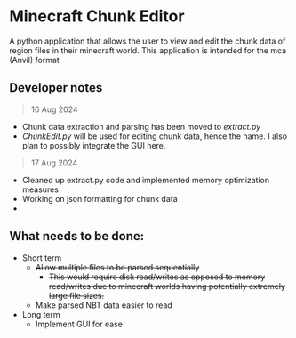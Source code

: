 ﻿# Minecraft Chunk Editor

A python application that allows the user to view and edit the chunk data of region files in their minecraft world. This application is intended for the mca (Anvil) format

## Developer notes
> 16 Aug 2024
- Chunk data extraction and parsing has been moved to *extract.py*
- *ChunkEdit.py* will be used for editing chunk data, hence the name. I also plan to possibly integrate the GUI here.
> 17 Aug 2024
- Cleaned up extract.py code and implemented memory optimization measures
- Working on json formatting for chunk data
- 
## **What needs to be done:**
- Short term
  - ~~Allow multiple files to be parsed sequentially~~
    - ~~This would require disk read/writes as opposed to memory read/writes due to minecraft worlds having potentially extremely large file sizes.~~
  - Make parsed NBT data easier to read
- Long term
  - Implement GUI for ease
